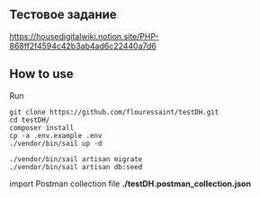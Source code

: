 ## Тестовое задание
https://housedigitalwiki.notion.site/PHP-868ff2f4594c42b3ab4ad6c22440a7d6

## How to use
Run  
```
git clone https://github.com/flouressaint/testDH.git 
cd testDH/
composer install
cp -a .env.example .env
./vendor/bin/sail up -d
```
```
./vendor/bin/sail artisan migrate
./vendor/bin/sail artisan db:seed
```

import Postman collection file
**./testDH.postman_collection.json**




